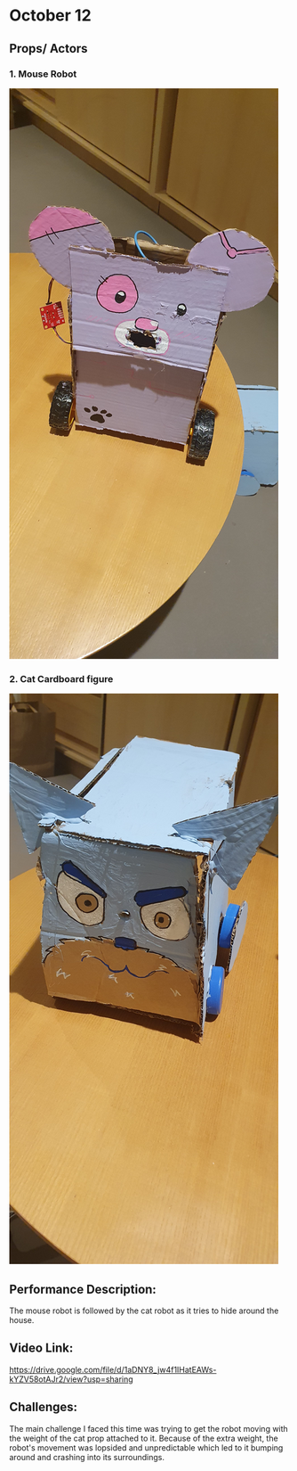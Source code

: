 # October 12
## Props/ Actors
### 1. Mouse Robot
 ![Alt Text](https://github.com/BaraaAlJorf/PerformingRobots/blob/master/October12/20201011_230649.jpg)
### 2. Cat Cardboard figure
 ![Alt Text](https://github.com/BaraaAlJorf/PerformingRobots/blob/master/October12/20201011_230656.jpg)

## Performance Description:
The mouse robot is followed by the cat robot as it tries to hide around the house.

## Video Link:
 https://drive.google.com/file/d/1aDNY8_jw4f1IHatEAWs-kYZV58otAJr2/view?usp=sharing
 
## Challenges: 
The main challenge I faced this time was trying to get the robot moving with the weight of the cat prop attached to it. Because of the extra weight, the robot's movement was lopsided and unpredictable which led to it bumping around and crashing into its surroundings.
